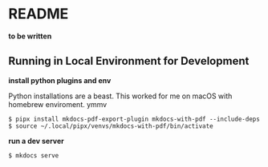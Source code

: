 # README

**to be written**

## Running in Local Environment for Development

**install python plugins and env**

Python installations are a beast. This worked for me on macOS with homebrew
enviroment. ymmv

```
$ pipx install mkdocs-pdf-export-plugin mkdocs-with-pdf --include-deps
$ source ~/.local/pipx/venvs/mkdocs-with-pdf/bin/activate
```

**run a dev server**

```
$ mkdocs serve
```
